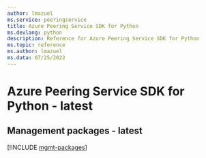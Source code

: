 ```yaml
---
author: lmazuel
ms.service: peeringservice
title: Azure Peering Service SDK for Python
ms.devlang: python
description: Reference for Azure Peering Service SDK for Python
ms.topic: reference
ms.author: lmazuel
ms.data: 07/25/2022
---
```

# Azure Peering Service SDK for Python - latest

## Management packages - latest
[!INCLUDE [mgmt-packages](peering-service-mgmt-index.md)]